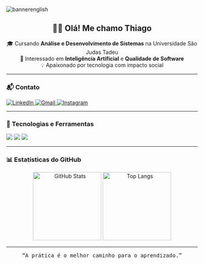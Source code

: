 ![bannerenglish](https://github.com/user-attachments/assets/ec0a0505-b2c1-43ce-89ae-894eee348bfe)

<h2 align="center">👋🏼 Olá! Me chamo <strong>Thiago</strong></h2>

<p align="center">
  🎓 Cursando <strong>Análise e Desenvolvimento de Sistemas</strong> na Universidade São Judas Tadeu<br>
  🤖 Interessado em <strong>Inteligência Artificial</strong> e <strong>Qualidade de Software</strong><br>
  💡 Apaixonado por tecnologia com impacto social<br>
</p>

---

### 📬 Contato

<p align="left">
  <a href="https://www.linkedin.com/in/thiagomonteiro51/" target="_blank">
    <img src="https://skillicons.dev/icons?i=linkedin" alt="LinkedIn" />
  </a>
  <a href="mailto:th.monteiro.r@gmail.com">
    <img src="https://skillicons.dev/icons?i=gmail" alt="Gmail" />
  </a>
  <a href="https://www.instagram.com/tthiago__11/" target="_blank">
    <img src="https://skillicons.dev/icons?i=instagram" alt="Instagram" />
  </a>
</p>

---

### 🧠 Tecnologias e Ferramentas

<p align="left">
  <img src="https://skillicons.dev/icons?i=python,js,php,laravel,java,arduino" />
  <img src="https://skillicons.dev/icons?i=html,css,bootstrap,figma" />
  <img src="https://skillicons.dev/icons?i=mysql,postman,git,github,vscode,pycharm,eclipse" />
</p>

---

### 📊 Estatísticas do GitHub

<p align="center">
  <img 
    alt="GitHub Stats" 
    height="180em" 
    src="https://github-readme-stats.vercel.app/api?username=thiago-git1910&show_icons=true&theme=tokyonight&include_all_commits=true&locale=pt-br"
  />
  <img 
    alt="Top Langs" 
    height="180em" 
    src="https://github-readme-stats.vercel.app/api/top-langs/?username=thiago-git1910&layout=compact&theme=tokyonight&custom_title=Linguagens+mais+usadas&langs_count=11"
  />
</p>


---

<p align="center">
  <samp>“A prática é o melhor caminho para o aprendizado.”</samp>
</p>
